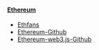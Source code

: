 #### [Ethereum](https://www.ethereum.org/)
  * [Ethfans](https://ethfans.org/)
  * [Ethereum-Github](https://github.com/ethereum)
  * [Ethereum-web3.js-Github](https://github.com/ethereum/web3.js)

